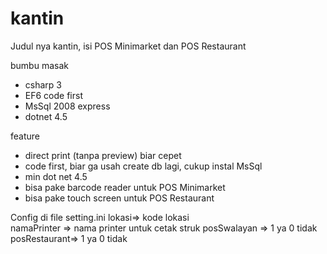 kantin
======
Judul nya kantin, isi POS Minimarket dan POS Restaurant

bumbu masak 
- csharp 3 
- EF6 code first
- MsSql 2008 express
- dotnet 4.5

feature
- direct print (tanpa preview) biar cepet
- code first, biar ga usah create db lagi, cukup instal MsSql
- min dot net 4.5
- bisa pake barcode reader untuk POS Minimarket
- bisa pake touch screen untuk POS Restaurant



Config di file setting.ini
lokasi=> kode lokasi  
namaPrinter => nama printer untuk cetak struk
posSwalayan => 1 ya 0 tidak
posRestaurant=> 1 ya 0 tidak